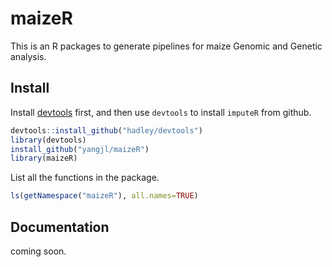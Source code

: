 # maizeR

This is an R packages to generate pipelines for maize Genomic and Genetic analysis.

## Install

Install [devtools](https://github.com/hadley/devtools) first, and then use `devtools` to install `imputeR` from github.

```R
devtools::install_github("hadley/devtools")
library(devtools)
install_github("yangjl/maizeR")
library(maizeR)

```
List all the functions in the package.

```R
ls(getNamespace("maizeR"), all.names=TRUE)

```

## Documentation

coming soon.



